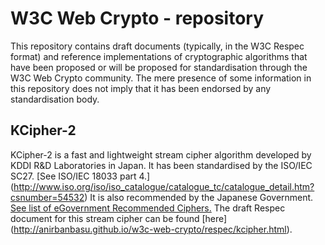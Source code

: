 # W3C Web Crypto - repository
This repository contains draft documents (typically, in the W3C Respec format) and reference implementations of cryptographic algorithms that have been proposed or will be proposed for standardisation through the W3C Web Crypto community. The mere presence of some information in this repository does not imply that it has been endorsed by any standardisation body. 

## KCipher-2
KCipher-2 is a fast and lightweight stream cipher algorithm developed by KDDI R&D Laboratories in Japan. It has been standardised by the ISO/IEC SC27. [See ISO/IEC 18033 part 4.] (http://www.iso.org/iso/iso_catalogue/catalogue_tc/catalogue_detail.htm?csnumber=54532) It is also recommended by the Japanese Government. [See list of eGovernment Recommended Ciphers.](http://www.cryptrec.go.jp/english/method.html) The draft Respec document for this stream cipher can be found [here] (http://anirbanbasu.github.io/w3c-web-crypto/respec/kcipher.html).